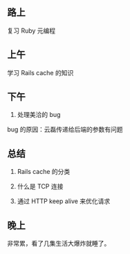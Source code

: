## 路上

复习 Ruby 元编程

## 上午

学习 Rails cache 的知识


## 下午

1. 处理美洽的 bug

bug 的原因：云磊传递给后端的参数有问题


## 总结

1. Rails cache 的分类

2. 什么是 TCP 连接

3. 通过 HTTP keep alive 来优化请求

## 晚上

非常累，看了几集生活大爆炸就睡了。